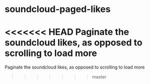# soundcloud-paged-likes
<<<<<<< HEAD
Paginate the soundcloud likes, as opposed to scrolling to load more
=======
Paginate the soundcloud likes, as opposed to scrolling to load more
>>>>>>> master
